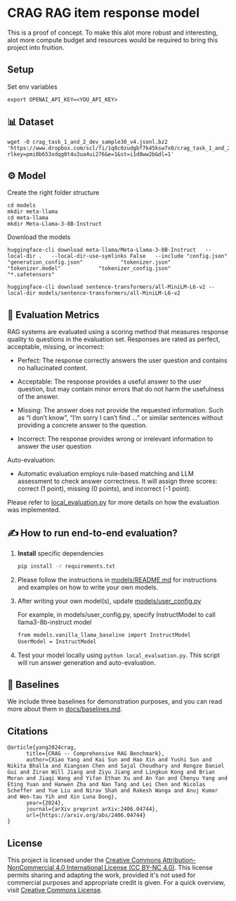 # CRAG RAG item response model

This is a proof of concept. To make this alot more robust and interesting, alot more compute budget and resources would be required to bring this project into fruition. 

## Setup

Set env variables 
```
export OPENAI_API_KEY=<YOU_API_KEY>
```

## 📊 Dataset 

```
wget -O crag_task_1_and_2_dev_sample30_v4.jsonl.bz2 'https://www.dropbox.com/scl/fi/1q8c0zudgbf7k45ksw7x0/crag_task_1_and_2_dev_sample30_v4.jsonl.bz2?rlkey=pmi0b653xdqg0t4u3ua4ui276&e=1&st=i1d8ww2b&dl=1'
```

## ⚙️ Model

Create the right folder structure
```
cd models
mkdir meta-llama
cd meta-llama
mkdir Meta-Llama-3-8B-Instruct
```

Download the models
```
huggingface-cli download meta-llama/Meta-Llama-3-8B-Instruct   --local-dir .   --local-dir-use-symlinks False   --include "config.json"            "generation_config.json"            "tokenizer.json"            "tokenizer.model"            "tokenizer_config.json"            "*.safetensors"
```

```
huggingface-cli download sentence-transformers/all-MiniLM-L6-v2 --local-dir models/sentence-transformers/all-MiniLM-L6-v2
```

## 📏 Evaluation Metrics
RAG systems are evaluated using a scoring method that measures response quality to questions in the evaluation set. Responses are rated as perfect, acceptable, missing, or incorrect:

- Perfect: The response correctly answers the user question and contains no hallucinated content.

- Acceptable: The response provides a useful answer to the user question, but may contain minor errors that do not harm the usefulness of the answer.

- Missing: The answer does not provide the requested information. Such as “I don’t know”, “I’m sorry I can’t find …” or similar sentences without providing a concrete answer to the question.

- Incorrect: The response provides wrong or irrelevant information to answer the user question


Auto-evaluation: 
- Automatic evaluation employs rule-based matching and LLM assessment to check answer correctness. It will assign three scores: correct (1 point), missing (0 points), and incorrect (-1 point).


Please refer to [local_evaluation.py](local_evaluation.py) for more details on how the evaluation was implemented.

## ✍️ How to run end-to-end evaluation?
1. **Install** specific dependencies
    ```bash
    pip install -r requirements.txt
    ```

2. Please follow the instructions in [models/README.md](models/README.md) for instructions and examples on how to write your own models.

3. After writing your own model(s), update [models/user_config.py](models/user_config.py)

   For example, in models/user_config.py, specify InstructModel to call llama3-8b-instruct model
   ```bash
   from models.vanilla_llama_baseline import InstructModel 
   UserModel = InstructModel

   ```

4. Test your model locally using `python local_evaluation.py`. This script will run answer generation and auto-evaluation.


## 🏁 Baselines
We include three baselines for demonstration purposes, and you can read more about them in [docs/baselines.md](docs/baselines.md).


## Citations

```
@article{yang2024crag,
      title={CRAG -- Comprehensive RAG Benchmark}, 
      author={Xiao Yang and Kai Sun and Hao Xin and Yushi Sun and Nikita Bhalla and Xiangsen Chen and Sajal Choudhary and Rongze Daniel Gui and Ziran Will Jiang and Ziyu Jiang and Lingkun Kong and Brian Moran and Jiaqi Wang and Yifan Ethan Xu and An Yan and Chenyu Yang and Eting Yuan and Hanwen Zha and Nan Tang and Lei Chen and Nicolas Scheffer and Yue Liu and Nirav Shah and Rakesh Wanga and Anuj Kumar and Wen-tau Yih and Xin Luna Dong},
      year={2024},
      journal={arXiv preprint arXiv:2406.04744},
      url={https://arxiv.org/abs/2406.04744}
}
```

## License

This project is licensed under the [Creative Commons Attribution-NonCommercial 4.0 International License (CC BY-NC 4.0)](LICENSE). This license permits sharing and adapting the work, provided it's not used for commercial purposes and appropriate credit is given. For a quick overview, visit [Creative Commons License](https://creativecommons.org/licenses/by-nc/4.0/).
